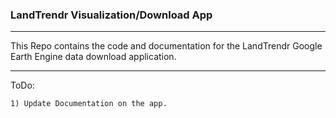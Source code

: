 ### LandTrendr Visualization/Download App 
______________________________________________________________________________________________________________

This Repo contains the code and documentation for the LandTrendr Google Earth Engine data download application.
_______________________________________________________________________________________________________________
ToDo:

	1) Update Documentation on the app.


 
